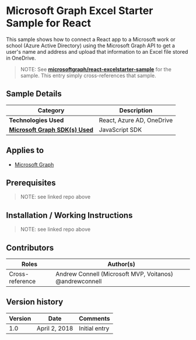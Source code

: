 # Microsoft Graph Excel Starter Sample for React

This sample shows how to connect a React app to a Microsoft work or school (Azure Active Directory) using the Microsoft Graph API to get a user's name and address and upload that information to an Excel file stored in OneDrive.

> NOTE: See **[microsoftgraph/react-excelstarter-sample](https://github.com/microsoftgraph/react-excelstarter-sample)** for the sample. This entry simply cross-references that sample.

## Sample Details

|               Category               |        Description        |
| ------------------------------------ | ------------------------- |
| **Technologies Used**                | React, Azure AD, OneDrive |
| **[Microsoft Graph SDK(s) Used][1]** | JavaScript SDK            |

## Applies to

* [Microsoft Graph](https://developer.microsoft.com/en-us/graph)

## Prerequisites

> NOTE: see linked repo above

## Installation / Working Instructions

> NOTE: see linked repo above

## Contributors

|      Roles      |                        Author(s)                        |
| --------------- | ------------------------------------------------------- |
| Cross-reference | Andrew Connell (Microsoft MVP, Voitanos) @andrewconnell |

## Version history

| Version |     Date      |   Comments    |
| ------- | ------------- | ------------- |
| 1.0     | April 2, 2018 | Initial entry |

[1]: https://developer.microsoft.com/en-us/graph/code-samples-and-sdks